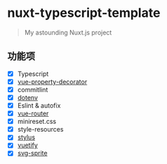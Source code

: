 # nuxt-typescript-template

> My astounding Nuxt.js project

## 功能项

- [x] Typescript
- [x] [vue-property-decorator](https://github.com/kaorun343/vue-property-decorator#readme)
- [x] commitlint
- [x] [dotenv](https://github.com/nuxt-community/dotenv-module)
- [x] Eslint & autofix
- [x] [vue-router](https://router.vuejs.org/zh/)
- [x] minireset.css
- [x] style-resources
- [x] [stylus](https://stylus.bootcss.com/)
- [x] [vuetify](https://vuetifyjs.com/zh-Hans/)
- [x] [svg-sprite](https://www.npmjs.com/package/@nuxtjs/svg-sprite)
